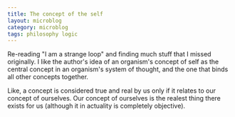 ```yaml
---
title: The concept of the self
layout: microblog
category: microblog
tags: philosophy logic 
---
```


Re-reading "I am a strange loop" and finding much stuff that I missed originally. I like the author's idea of an organism's concept of self as the central concept in an organism's system of thought, and the one that binds all other concepts together. 

Like, a concept is considered true and real by us only if it relates to our concept of ourselves. Our concept of ourselves is the realest thing there exists for us (although it in actuality is completely objective).

